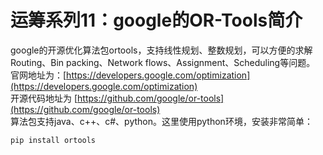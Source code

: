 # 运筹系列11：google的OR-Tools简介



google的开源优化算法包ortools，支持线性规划、整数规划，可以方便的求解Routing、Bin packing、Network flows、Assignment、Scheduling等问题。  
官网地址为：[https://developers.google.com/optimization](https://developers.google.com/optimization)  
开源代码地址为 [https://github.com/google/or-tools](https://github.com/google/or-tools)  
算法包支持java、c++、c#、python。这里使用python环境，安装非常简单：

```
pip install ortools
```

